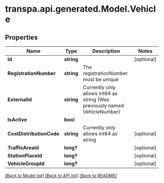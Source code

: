 # transpa.api.generated.Model.Vehicle

## Properties

Name | Type | Description | Notes
------------ | ------------- | ------------- | -------------
**Id** | **string** |  | [optional] 
**RegistrationNumber** | **string** | The registrationNumber must be unique | 
**ExternalId** | **string** | Currently only allows int64 as string (Was previously named VehicleNumber) | 
**IsActive** | **bool** |  | 
**CostDistributionCode** | **string** | Currently only allows int64 as string | [optional] 
**TrafficAreaId** | **long?** |  | [optional] 
**StationPlaceId** | **long?** |  | [optional] 
**VehicleGroupId** | **long?** |  | [optional] 

[[Back to Model list]](../README.md#documentation-for-models) [[Back to API list]](../README.md#documentation-for-api-endpoints) [[Back to README]](../README.md)

